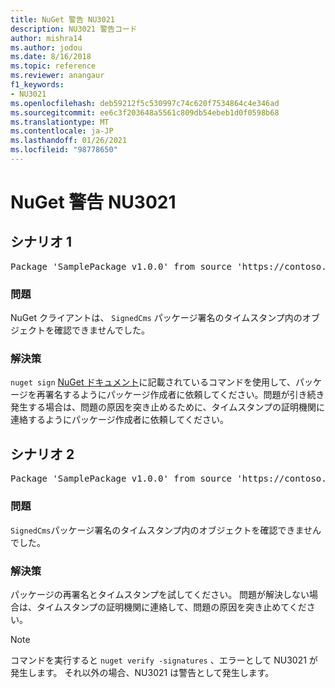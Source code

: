 ```yaml
---
title: NuGet 警告 NU3021
description: NU3021 警告コード
author: mishra14
ms.author: jodou
ms.date: 8/16/2018
ms.topic: reference
ms.reviewer: anangaur
f1_keywords:
- NU3021
ms.openlocfilehash: deb59212f5c530997c74c620f7534864c4e346ad
ms.sourcegitcommit: ee6c3f203648a5561c809db54ebeb1d0f0598b68
ms.translationtype: MT
ms.contentlocale: ja-JP
ms.lasthandoff: 01/26/2021
ms.locfileid: "98778650"
---
```

# <a name="nuget-warning-nu3021"></a>NuGet 警告 NU3021

## <a name="scenario-1"></a>シナリオ 1

<pre>Package 'SamplePackage v1.0.0' from source 'https://contoso.com/index.json': The primary signature's timestamp signature validation failed.</pre>

### <a name="issue"></a>問題

NuGet クライアントは、 `SignedCms` パッケージ署名のタイムスタンプ内のオブジェクトを確認できませんでした。


### <a name="solution"></a>解決策

`nuget sign` [NuGet ドキュメント](../../create-packages/sign-a-package.md)に記載されているコマンドを使用して、パッケージを再署名するようにパッケージ作成者に依頼してください。問題が引き続き発生する場合は、問題の原因を突き止めるために、タイムスタンプの証明機関に連絡するようにパッケージ作成者に依頼してください。



## <a name="scenario-2"></a>シナリオ 2

<pre>Package 'SamplePackage v1.0.0' from source 'https://contoso.com/index.json': The timestamp signature validation failed.</pre>

### <a name="issue"></a>問題

`SignedCms`パッケージ署名のタイムスタンプ内のオブジェクトを確認できませんでした。


### <a name="solution"></a>解決策

パッケージの再署名とタイムスタンプを試してください。 問題が解決しない場合は、タイムスタンプの証明機関に連絡して、問題の原因を突き止めてください。


> [!Note]
> コマンドを実行すると `nuget verify -signatures` 、エラーとして NU3021 が発生します。 それ以外の場合、NU3021 は警告として発生します。

